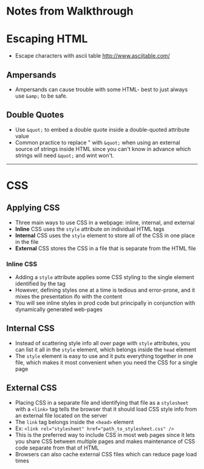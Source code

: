 # Notes from Walkthrough

# Escaping HTML
- Escape characters with ascii table http://www.asciitable.com/

## Ampersands
- Ampersands can cause trouble with some HTML- best to just always use `&amp;` to be safe.

## Double Quotes
- Use `&quot;` to embed a double quote inside a double-quoted attribute value
- Common practice to replace " with `&quot;` when using an external source of strings inside HTML since you can't know in advance which strings will need `&quot;` and wint won't.

---------------------------------------------------------------------------------------------------------------

# CSS

## Applying CSS
- Three main ways to use CSS in a webpage: inline, internal, and external
- **Inline** CSS uses the `style` attribute on individual HTML tags
- **Internal** CSS uses the `style` element to store all of the CSS in one place in the file
- **External** CSS stores the CSS in a file that is separate from the HTML file

### Inline CSS
- Adding a `style` attribute applies some CSS styling to the single element identified by the tag
- However, defining styles one at a time is tedious and error-prone, and it mixes the presentation ifo with the content
- You will see inline styles in prod code but principally in conjunction with dynamically generated web-pages

## Internal CSS
- Instead of scattering style info all over page with `style` attributes, you can list it all in the `style` element, which belongs inside the `head` element
- The `style` element is easy to use and it puts everything together in one file, which makes it most convenient when you need the CSS for a single page

## External CSS
- Placing CSS in a separate file and identifying that file as a `stylesheet` with a `<link>` tag tells the browser that it should load CSS style info from an external file located on the server
- The `link` tag belongs inside the `<head>` element
- Ex: `<link rel="stylesheet" href="path_to_stylesheet.css" />`
- This is the preferred way to include CSS in most web pages since it lets you share CSS between multiple pages and makes maintenance of CSS code separate from that of HTML
- Browsers can also cache external CSS files which can reduce page load times